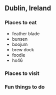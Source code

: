## Dublin, Ireland

### Places to eat
 - feather blade
 - bunsen
 - boojum
 - brew dock
 - foodie
 - hx46

### Places to visit

### Fun things to do

